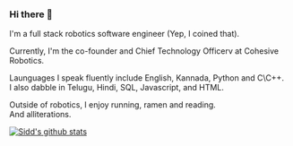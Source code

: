 ### Hi there 👋

I'm a full stack robotics software engineer (Yep, I coined that).

Currently, I'm the co-founder and Chief Technology Officerv at Cohesive Robotics.

Launguages I speak fluently include English, Kannada, Python and C\C++. <br>
I also dabble in Telugu, Hindi, SQL, Javascript, and HTML.

Outside of robotics, I enjoy running, ramen and reading. <br>
And alliterations.

<!--
**srsidd/srsidd** is a ✨ _special_ ✨ repository because its `README.md` (this file) appears on your GitHub profile.

Here are some ideas to get you started:

- 🔭 I’m currently working on ...
- 🌱 I’m currently learning ...
- 👯 I’m looking to collaborate on ...
- 🤔 I’m looking for help with ...
- 💬 Ask me about ...
- 📫 How to reach me: ...
- 😄 Pronouns: ...
- ⚡ Fun fact: ...
-->

[![Sidd's github stats](https://github-readme-stats.vercel.app/api?username=srsidd&count_private=true&show_icons=true&theme=nightowl)](https://github.com/anuraghazra/github-readme-stats)
